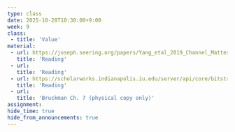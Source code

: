 ```yaml
---
type: class
date: 2025-10-28T10:30:00+9:00
week: 9
class:
 - title: 'Value'
material:
 - url: https://joseph.seering.org/papers/Yang_etal_2019_Channel_Matters.pdf
   title: 'Reading'
 - url: 
   title: 'Reading'
 - url: https://scholarworks.indianapolis.iu.edu/server/api/core/bitstreams/e2f5cc35-b60c-488c-9e4e-3cf107cb3b80/content
   title: 'Reading'
 - url: 
   title: 'Bruckman Ch. 7 (physical copy only)'
assignment:
hide_time: true
hide_from_announcements: true
---
```

